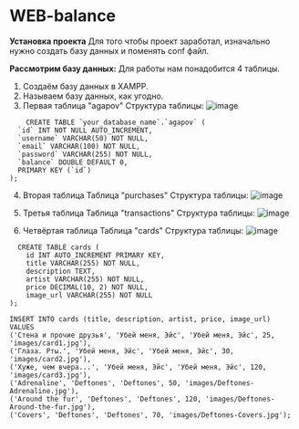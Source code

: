 # WEB-balance

**Установка проекта**
Для того чтобы проект заработал, изначально нужно создать базу данных и поменять conf файл.

**Рассмотрим базу данных:**
Для работы нам понадобится 4 таблицы.

  1. Создаём базу данных в XAMPP.
  2. Называем базу данных, как угодно.
  3. Первая таблица "agapov"
     Структура таблицы:
     ![image](https://github.com/user-attachments/assets/34294519-ca1e-480d-be7b-0f81667f1783)

````
    CREATE TABLE `your_database_name`.`agapov` (
  `id` INT NOT NULL AUTO_INCREMENT,
  `username` VARCHAR(50) NOT NULL,
  `email` VARCHAR(100) NOT NULL,
  `password` VARCHAR(255) NOT NULL,
  `balance` DOUBLE DEFAULT 0,
  PRIMARY KEY (`id`)
);
````

  4. Вторая таблица
     Таблица "purchases"
     Структура таблицы:
     ![image](https://github.com/user-attachments/assets/d7de4717-6673-4279-915e-bffcbcf0f1ee)


  5. Третья таблица
    Таблица "transactions"
    Структура таблицы:
    ![image](https://github.com/user-attachments/assets/c8971f68-ba06-4ee5-8629-c46d3146469c)
  6. Четвёртая таблица 
    Таблица "cards" 
    Структура таблицы: 
    ![image](https://github.com/user-attachments/assets/ca8fe662-3a18-45f1-ba55-dbf84cffa555)


````
  CREATE TABLE cards (
    id INT AUTO_INCREMENT PRIMARY KEY,
    title VARCHAR(255) NOT NULL,
    description TEXT,
    artist VARCHAR(255) NOT NULL,
    price DECIMAL(10, 2) NOT NULL,
    image_url VARCHAR(255) NOT NULL
);

INSERT INTO cards (title, description, artist, price, image_url) VALUES
('Стена и прочие друзья', 'Убей меня, Эйс', 'Убей меня, Эйс', 25, 'images/card1.jpg'),
('Глаза. Рты.', 'Убей меня, Эйс', 'Убей меня, Эйс', 30, 'images/card2.jpg'),
('Хуже, чем вчера...', 'Убей меня, Эйс', 'Убей меня, Эйс', 120, 'images/card3.jpg'),
('Adrenaline', 'Deftones', 'Deftones', 50, 'images/Deftones-Adrenaline.jpg'),
('Around the fur', 'Deftones', 'Deftones', 120, 'images/Deftones-Around-the-fur.jpg'),
('Covers', 'Deftones', 'Deftones', 70, 'images/Deftones-Covers.jpg');
````
